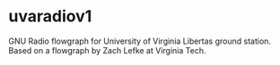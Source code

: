# uvaradiov1
GNU Radio flowgraph for University of Virginia Libertas ground station.  Based on a flowgraph by Zach Lefke at Virginia Tech.
